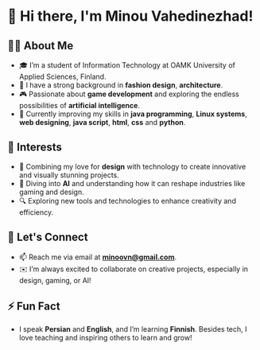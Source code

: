 # 👋 Hi there, I'm Minou Vahedinezhad!

## 👩‍💻 About Me
- 🎓 I’m a student of Information Technology at OAMK University of Applied Sciences, Finland.
- 💼 I have a strong background in **fashion design**, **architecture**.
- 🎮 Passionate about **game development** and exploring the endless possibilities of **artificial intelligence**.  
- 🌟 Currently improving my skills in **java programming**, **Linux systems**, **web designing**, **java script**, **html**, **css** and **python**.

## 🌱 Interests
- 🎨 Combining my love for **design** with technology to create innovative and visually stunning projects.  
- 🤖 Diving into **AI** and understanding how it can reshape industries like gaming and design.  
- 🔍 Exploring new tools and technologies to enhance creativity and efficiency.  

## 💬 Let's Connect
- 📫 Reach me via email at **minoovn@gmail.com**.  
- ✉️ I’m always excited to collaborate on creative projects, especially in design, gaming, or AI!  

## ⚡ Fun Fact
- I speak **Persian** and **English**, and I’m learning **Finnish**. Besides tech, I love teaching and inspiring others to learn and grow!  
